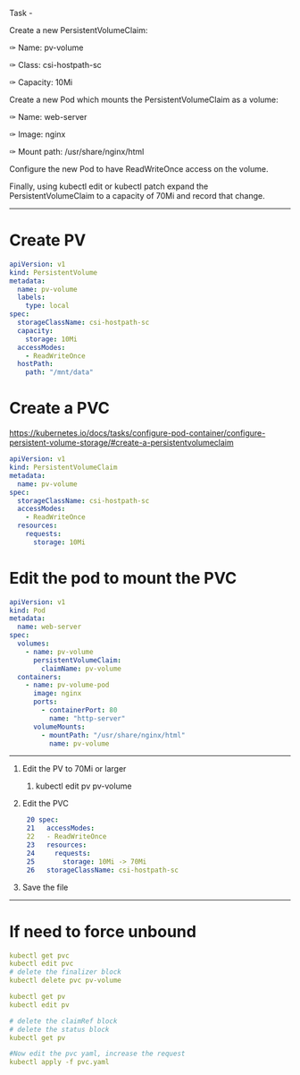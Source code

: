 Task -

Create a new PersistentVolumeClaim:

✑ Name: pv-volume

✑ Class: csi-hostpath-sc

✑ Capacity: 10Mi

Create a new Pod which mounts the PersistentVolumeClaim as a volume:

✑ Name: web-server

✑ Image: nginx

✑ Mount path: /usr/share/nginx/html

Configure the new Pod to have ReadWriteOnce access on the volume.

Finally, using kubectl edit or kubectl patch expand the PersistentVolumeClaim to a capacity of 70Mi and record that change.

---

# Create PV

```yaml
apiVersion: v1
kind: PersistentVolume
metadata:
  name: pv-volume
  labels:
    type: local
spec:
  storageClassName: csi-hostpath-sc
  capacity:
    storage: 10Mi
  accessModes:
    - ReadWriteOnce
  hostPath:
    path: "/mnt/data"

```

# Create a PVC

https://kubernetes.io/docs/tasks/configure-pod-container/configure-persistent-volume-storage/#create-a-persistentvolumeclaim

```yaml
apiVersion: v1
kind: PersistentVolumeClaim
metadata:
  name: pv-volume
spec:
  storageClassName: csi-hostpath-sc
  accessModes:
    - ReadWriteOnce
  resources:
    requests:
      storage: 10Mi

```

# Edit the pod to mount the PVC

```yaml
apiVersion: v1
kind: Pod
metadata:
  name: web-server
spec:
  volumes:
    - name: pv-volume
      persistentVolumeClaim:
        claimName: pv-volume
  containers:
    - name: pv-volume-pod
      image: nginx
      ports:
        - containerPort: 80
          name: "http-server"
      volumeMounts:
        - mountPath: "/usr/share/nginx/html"
          name: pv-volume

```

---

1. Edit the PV to 70Mi or larger
    1. kubectl edit pv pv-volume
2. Edit the PVC
    
    ```yaml
     20 spec:
     21   accessModes:
     22   - ReadWriteOnce
     23   resources:
     24     requests:
     25       storage: 10Mi -> 70Mi
     26   storageClassName: csi-hostpath-sc
    ```
    
3. Save the file

---

# If need to force unbound

```yaml
kubectl get pvc
kubectl edit pvc
# delete the finalizer block
kubectl delete pvc pv-volume

kubectl get pv
kubectl edit pv

# delete the claimRef block
# delete the status block
kubectl get pv

#Now edit the pvc yaml, increase the request
kubectl apply -f pvc.yaml 
```
